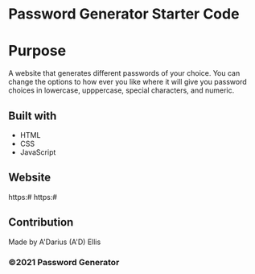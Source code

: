 # Password Generator Starter Code

# Purpose

A website that generates different passwords of your choice. You can change the options to how ever you like where it will give you password choices in lowercase, upppercase, special characters, and numeric.

## Built with

- HTML
- CSS
- JavaScript

## Website

https:#
https:#

## Contribution

Made by A'Darius (A'D) Ellis

### ©️2021 Password Generator
